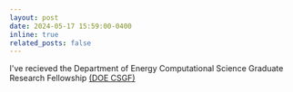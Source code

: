 ```yaml
---
layout: post
date: 2024-05-17 15:59:00-0400
inline: true
related_posts: false
---
```


I've recieved the Department of Energy Computational Science Graduate Research Fellowship <a href='https://www.krellinst.org/csgf/about-doe-csgf'>(DOE CSGF)</a>
